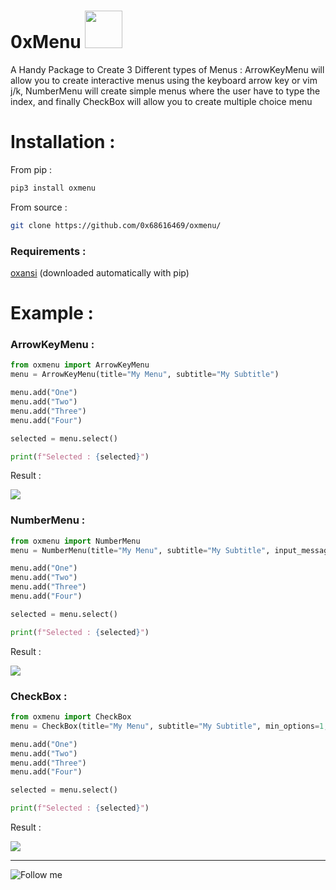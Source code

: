 # 0xMenu  <img width="60px" src="https://media.giphy.com/media/WUlplcMpOCEmTGBtBW/giphy.gif">

A Handy Package to Create 3 Different types of Menus : ArrowKeyMenu will allow you to create interactive menus using the keyboard arrow key or vim j/k, NumberMenu will create simple menus where the user have to type the index, and finally CheckBox will allow you to create multiple choice menu

# Installation :

From pip :

```bash
pip3 install oxmenu
```

From source :

```bash
git clone https://github.com/0x68616469/oxmenu/
```

### Requirements :

[oxansi](https://github.com/0x68616469/oxansi/)
(downloaded automatically with pip)

# Example :

### ArrowKeyMenu :

```python
from oxmenu import ArrowKeyMenu
menu = ArrowKeyMenu(title="My Menu", subtitle="My Subtitle")

menu.add("One")
menu.add("Two")
menu.add("Three")
menu.add("Four")

selected = menu.select()

print(f"Selected : {selected}")
```

Result :

<img src="https://media.giphy.com/media/QeeUeXoDYwRV2siLdD/giphy.gif">

### NumberMenu :

```python
from oxmenu import NumberMenu
menu = NumberMenu(title="My Menu", subtitle="My Subtitle", input_message="Please choose an option : ")

menu.add("One")
menu.add("Two")
menu.add("Three")
menu.add("Four")

selected = menu.select()

print(f"Selected : {selected}")
```

Result :

<img src="https://media.giphy.com/media/uGe0eFmxJHA3OBgIHP/giphy.gif">

### CheckBox :

```python
from oxmenu import CheckBox
menu = CheckBox(title="My Menu", subtitle="My Subtitle", min_options=1, max_options=2)

menu.add("One")
menu.add("Two")
menu.add("Three")
menu.add("Four")

selected = menu.select()

print(f"Selected : {selected}")
```

Result :

<img src="https://media.giphy.com/media/x6910ZubB4PfZWDhGl/giphy.gif">

<hr>

![Follow me](https://img.shields.io/badge/-Follow%20Me-222222?logo=twitter&logoColor=black&color=272838&labelColor=C09891&style=for-the-badge&logoWidth=30&link=https://twitter.com/0x68616469)